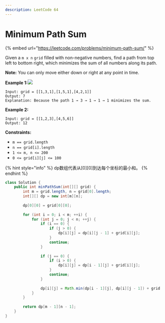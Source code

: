```yaml
---
description: LeetCode 64
---
```


# Minimum Path Sum

{% embed url="https://leetcode.com/problems/minimum-path-sum/" %}



Given a `m x n` `grid` filled with non-negative numbers, find a path from top left to bottom right, which minimizes the sum of all numbers along its path.

**Note:** You can only move either down or right at any point in time.

**Example 1:**![](https://assets.leetcode.com/uploads/2020/11/05/minpath.jpg)

```
Input: grid = [[1,3,1],[1,5,1],[4,2,1]]
Output: 7
Explanation: Because the path 1 → 3 → 1 → 1 → 1 minimizes the sum.
```

**Example 2:**

```
Input: grid = [[1,2,3],[4,5,6]]
Output: 12
```

**Constraints:**

* `m == grid.length`
* `n == grid[i].length`
* `1 <= m, n <= 200`
* `0 <= grid[i][j] <= 100`

{% hint style="info" %}
dp数组代表从\[0]\[0]到达每个坐标的最小和。
{% endhint %}

```java
class Solution {
    public int minPathSum(int[][] grid) {
        int m = grid.length, n = grid[0].length;
        int[][] dp = new int[m][n];
        
        dp[0][0] = grid[0][0];
        
        for (int i = 0; i < m; ++i) {
            for (int j = 0; j < n; ++j) {
                if (i == 0) {
                    if (j > 0) {
                        dp[i][j] = dp[i][j - 1] + grid[i][j];
                    }
                    continue;
                }
                
                if (j == 0) {
                    if (i > 0) {
                        dp[i][j] = dp[i - 1][j] + grid[i][j];
                    }
                    continue;
                }
                
                dp[i][j] = Math.min(dp[i - 1][j], dp[i][j - 1]) + grid[i][j];
            }
        }
        
        return dp[m - 1][n - 1];
    }
}
```
